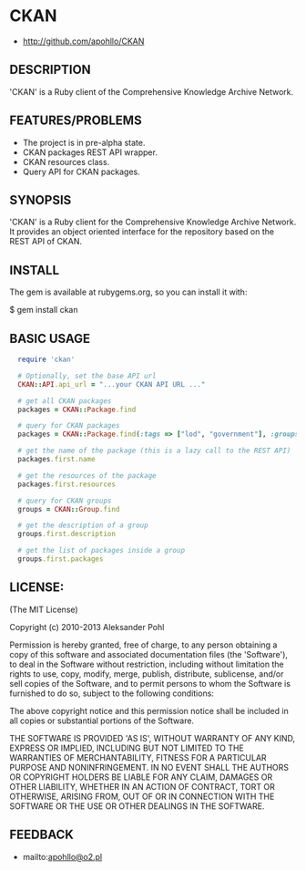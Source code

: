 # CKAN

* http://github.com/apohllo/CKAN

## DESCRIPTION

'CKAN' is a Ruby client of the Comprehensive Knowledge Archive Network.

## FEATURES/PROBLEMS

* The project is in pre-alpha state.
* CKAN packages REST API wrapper.
* CKAN resources class.
* Query API for CKAN packages.

## SYNOPSIS

'CKAN' is a Ruby client for the Comprehensive Knowledge Archive Network. It
provides an object oriented interface for the repository based on the REST API
of CKAN.

## INSTALL

The gem is available at rubygems.org, so you can install it with:

  $ gem install ckan

## BASIC USAGE

```ruby
  require 'ckan'

  # Optionally, set the base API url
  CKAN::API.api_url = "...your CKAN API URL ..."

  # get all CKAN packages
  packages = CKAN::Package.find

  # query for CKAN packages
  packages = CKAN::Package.find(:tags => ["lod", "government"], :groups => "lodcloud")

  # get the name of the package (this is a lazy call to the REST API)
  packages.first.name

  # get the resources of the package
  packages.first.resources

  # query for CKAN groups
  groups = CKAN::Group.find

  # get the description of a group
  groups.first.description

  # get the list of packages inside a group
  groups.first.packages
```

## LICENSE:
 
(The MIT License)

Copyright (c) 2010-2013 Aleksander Pohl

Permission is hereby granted, free of charge, to any person obtaining
a copy of this software and associated documentation files (the
'Software'), to deal in the Software without restriction, including
without limitation the rights to use, copy, modify, merge, publish,
distribute, sublicense, and/or sell copies of the Software, and to
permit persons to whom the Software is furnished to do so, subject to
the following conditions:

The above copyright notice and this permission notice shall be
included in all copies or substantial portions of the Software.

THE SOFTWARE IS PROVIDED 'AS IS', WITHOUT WARRANTY OF ANY KIND,
EXPRESS OR IMPLIED, INCLUDING BUT NOT LIMITED TO THE WARRANTIES OF
MERCHANTABILITY, FITNESS FOR A PARTICULAR PURPOSE AND NONINFRINGEMENT.
IN NO EVENT SHALL THE AUTHORS OR COPYRIGHT HOLDERS BE LIABLE FOR ANY
CLAIM, DAMAGES OR OTHER LIABILITY, WHETHER IN AN ACTION OF CONTRACT,
TORT OR OTHERWISE, ARISING FROM, OUT OF OR IN CONNECTION WITH THE
SOFTWARE OR THE USE OR OTHER DEALINGS IN THE SOFTWARE.

## FEEDBACK

* mailto:apohllo@o2.pl

